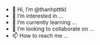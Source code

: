 - 👋 Hi, I’m @thanhptttkl
- 👀 I’m interested in ...
- 🌱 I’m currently learning ...
- 💞️ I’m looking to collaborate on ...
- 📫 How to reach me ...

<!---
thanhptttkl/thanhptttkl is a ✨ special ✨ repository because its `README.md` (this file) appears on your GitHub profile.
You can click the Preview link to take a look at your changes.
--->

